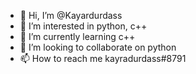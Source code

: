 - 👋 Hi, I’m @Kayardurdass
- 👀 I’m interested in python, c++
- 🌱 I’m currently learning c++
- 💞️ I’m looking to collaborate on python
- 📫 How to reach me kayradurdass#8791

<!---
Kayardurdass/Kayardurdass is a ✨ special ✨ repository because its `README.md` (this file) appears on your GitHub profile.
You can click the Preview link to take a look at your changes.
--->
